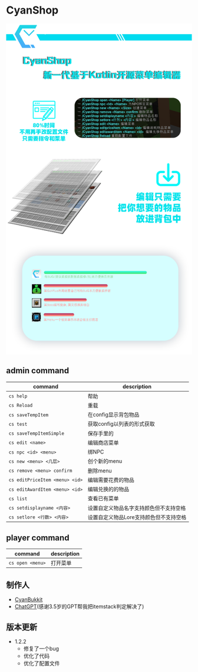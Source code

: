 # CyanShop

![haibao.png](haibao.png)

## admin command

| command                        | description           |
|--------------------------------|-----------------------|
| `cs help`                      | 帮助                    |
| `cs Reload`                    | 重载                    |
| `cs saveTempItem`              | 在config显示背包物品         |
| `cs test`                      | 获取config以列表的形式获取      |
| `cs saveTempItemSimple`        | 保存手里的                 |
| `cs edit <name>`               | 编辑商店菜单                |
| `cs npc <id> <menu>`           | 绑NPC                  |
| `cs new <menu> <几层>`           | 创个新的menu              |
| `cs remove <menu> confirm`     | 删除menu                |
| `cs editPriceItem <menu> <id>` | 编辑需要花费的物品             |
| `cs editAwardItem <menu> <id>` | 编辑兑换的的物品              |
| `cs list`                      | 查看已有菜单                |
| `cs setdisplayname <内容>`       | 设置自定义物品名字支持颜色但不支持空格   |
| `cs setlore <行数> <内容>`         | 设置自定义物品Lore支持颜色但不支持空格 |



## player command 

| command          | description |
|------------------|-------------|
| `cs open <menu>` | 打开菜单        |



## 制作人

- [CyanBukkit]()
- [ChatGPT]()(感谢3.5岁的GPT帮我把itemstack判定解决了)


## 版本更新 




 - 1.2.2
    - 修复了一个bug
    - 优化了代码
    - 优化了配置文件


